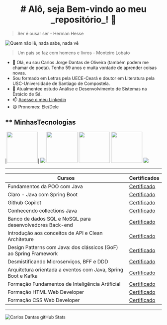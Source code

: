 <center><h1># Alô, seja Bem-vindo ao meu _repositório_! 👋</></center>

>Ser é ousar ser - Herman Hesse


![Quem não lê, nada sabe, nada vê](https://3.bp.blogspot.com/_Jx9wELaKm4U/TSWlnVDPCAI/AAAAAAAAAfQ/KCfT3BmSA-0/s1600/livro+m%25C3%25A1gico.jpg)

>Um país se faz com homens e livros - Monteiro Lobato

- 🔭 Olá, eu sou Carlos Jorge Dantas de Oliveira (também podem me chamar de poeta). Tenho 59 anos e muita vontade de aprender coisas novas.
- Sou formado em Letras pela UECE-Ceará e doutor em Literatura pela USC-Universidade de Santiago de Compostela.
- 🌱 Atualmentee estudo Análise e Desenvolvimento de Sistemas na Estácio de Sá.
- 📫 [Acesse o meu Linkedin](https://www.linkedin.com/in/carlosdantasoliveira/)
- 😄 Pronomes: Ele/Dele

** MinhasTecnologias
--------
|<img src="https://cdn.jsdelivr.net/gh/devicons/devicon@latest/icons/java/java-original.svg" width="100px"/>|
<img src="https://assets.dio.me/cCzVi56R-CSyGJr3Q511ZH36e6u0dTdIqPikwJJ-H8k/f:webp/q:80/w:120/L3RyYWNrcy9jOTBlNzk3OS1iODA3LTQ5NDEtODk1YS04ZDg1NTY0YjE0MmUucG5n"/>
<img src="http://www.icone-png.com/png/26/26125.png" width="100px"/>
<img src="https://cdn-icons-png.flaticon.com/512/5486/5486331.png" width="100px"/>
<img src="https://static.vecteezy.com/system/resources/previews/012/697/298/non_2x/3d-javascript-logo-design-free-png.png" width="100px"/>
<img src="https://assets.dio.me/jHe4lUamo3wFgUxUNvXlUO0iXvPk1GX2U6vYImAno_I/f:webp/q:80/w:120/L3RyYWNrcy80ZGViNDBkZS03ZmI2LTQyMjktYTZhNS05NzE4NTM4MWQ1NzcucG5n"/>

--------
|Cursos|Certificados|
|------|------------|
|Fundamentos da POO com Java|[Certificado](https://hermes.dio.me/certificates/B1CDGHAX.pdf)|
|Claro - Java com Spring Boot|[Certificado](https://hermes.dio.me/certificates/UE5LFWSM.pdf)|
|Github Copilot|[Certificado](https://hermes.dio.me/certificates/NLBR0HMW.pdf)|
|Conhecendo collections Java|[Certificado](https://hermes.dio.me/certificates/49VWGTIX.pd)|
|Banco de dados SQL e NoSQL para desenvolvedores Back-end|[Certificado](https://https://hermes.dio.me/certificates/YSOJFMAD.pdf)|
|Introdução aos conceitos de API e Clean Architeture|[Certificado](https://hermes.dio.me/certificates/M1CYOYMS.pdf)|
|Design Patterns com Java: dos clássicos (GoF) ao Spring Framework|[Certificado](https://hermes.dio.me/certificates/M5LV24FD.pdf)|
|Desmistificando Microserviços, BFF e DDD|[Certificado](https://hermes.dio.me/certificates/FESYK0AT.pdf)|
|Arquitetura orientada a eventos com Java, Spring Boot e Kafka|[Certificado](https://hermes.dio.me/certificates/I9G8MA6C.pdf)|
|Formação Fundamentos de Inteligência Artificial|[Certificado](https://hermes.dio.me/certificates/BITEY3II.pdf)|
|Formação HTML Web Developer|[Certificado](https://hermes.dio.me/certificates/IGKG7TXQ.pdf)|
|Formação CSS Web Developer|[Certificado](https://hermes.dio.me/certificates/OODJ1GYE.pdf)|
---------
![Carlos Dantas gitHub Stats](https://github-readme-stats.vercel.app/api?username=gitpoet&show_icons=true&theme=radical)

